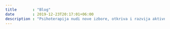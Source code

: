 ```yaml
---
title       : "Blog"
date        : 2019-12-23T20:17:01+06:00
description : "Psihoterapija nudi nove izbore, otkriva i razvija aktivnosti za napredak i promjenu. Živimo u stvarnosti u kojoj iscjeljujući odnosi u obitelji nisu dovoljni, a onda niti oni prijateljski i partnerski. Ponekad su upravo ti odnosi bolni. U susretu s terapeutom koji priziva povjerenje i odnos prema svakom pojedincu ponaosob, teme i osjećaji koje dijelimo mogu dobiti nova značenja i biti poticaj za promjenu kojoj se teži. Psihoterapija je prekrasno iskustvo."
---
```



